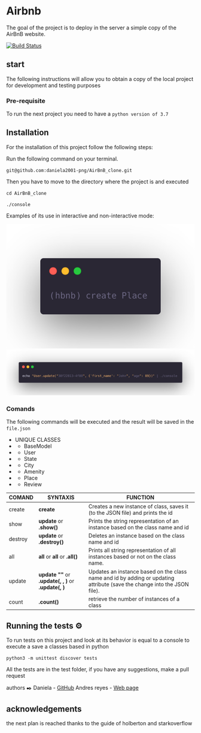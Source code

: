 # Airbnb
The goal of the project is to deploy in the server a simple copy of the AirBnB website.

[![Build Status](https://travis-ci.org/joemccann/dillinger.svg?branch=master)](https://travis-ci.org/joemccann/dillinger)

start
------------------------------------------------------------------
The following instructions will allow you to obtain a copy of the local project for development and testing purposes


### Pre-requisite
To run the next project you need to have a `python version of 3.7`

## Installation 
For the installation of this project follow the following steps:

Run the following command on your terminal.
```
git@github.com:daniela2001-png/AirBnB_clone.git
```
Then you have to move to the directory where the project is and executed
```
cd AirBnB_clone
```
```
./console
```
Examples of its use in interactive and non-interactive mode:



![A image how works the console in non interactive](interactive.png)
![](noninteractieve.png)

### Comands

The following commands will be executed and the result will be saved in the `file.json`

- UNIQUE CLASSES
-  - BaseModel
-  -  User
-  -  State
-  - City
-  - Amenity
-  - Place
-  - Review



| COMAND | SYNTAXIS | FUNCTION |
| ------ | ------ | ----- |
| create |  **create <class name>** |  Creates a new instance of class, saves it (to the JSON file) and prints the id |
| show | **update <class name> <id>** or **<class name>.show(<id>)** | Prints the string representation of an instance based on the class name and id |
| destroy | **update <class name> <id>** or **<class name>.destroy(<id>)** | Deletes an instance based on the class name and id |
| all | **all <class name>**  or **all** or **<class name>.all()** | Prints all string representation of all instances based or not on the class name. |
| update | **update <class name> <id> <attribute name> "<attribute value>"**     or   **<class name>.update(<id>, <attribute name>, <attribute value>)** or **<class name>.update(<id>, <dictionary representation>)**| Updates an instance based on the class name and id by adding or updating attribute (save the change into the JSON file). |
|count|**<class name>.count()** |  retrieve the number of instances of a class |


Running the tests ⚙️
------------------------------
To run tests on this project and look at its behavior is equal to a console to execute a save a classes based in python
```
python3 -m unittest discover tests
```
All the tests are in the test folder, if you have any suggestions, make a pull request

authors ✒️
Daniela - [GitHub](https://github.com/daniela2001-png) Andres reyes - [Web page](http://andresredev.co/)



acknowledgements
-------------------------------------------
the next plan is reached thanks to the guide of holberton and starkoverflow
